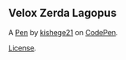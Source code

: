 Velox Zerda Lagopus
-------------------


A [Pen](https://codepen.io/Hegedus_Nikolett/pen/LYpvKLN) by [kishege21](https://codepen.io/Hegedus_Nikolett) on [CodePen](https://codepen.io).

[License](https://codepen.io/Hegedus_Nikolett/pen/LYpvKLN/license).